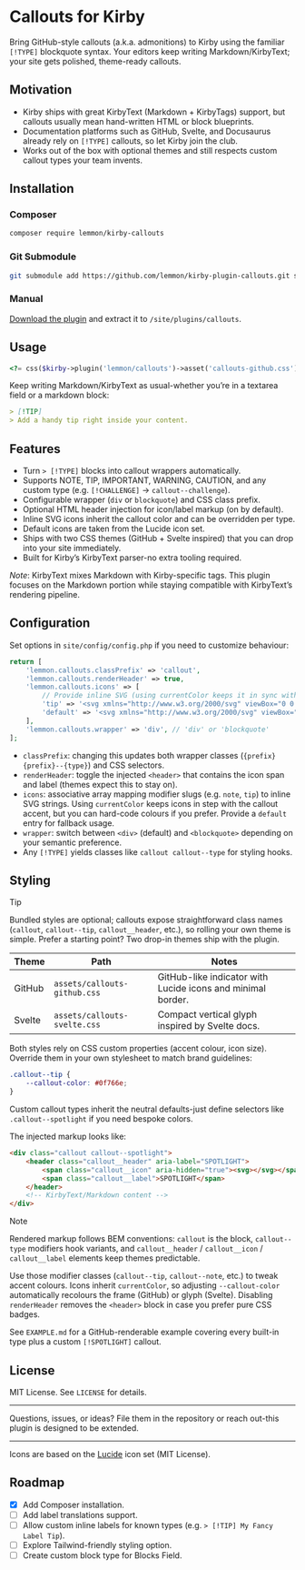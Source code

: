 # Callouts for Kirby

Bring GitHub-style callouts (a.k.a. admonitions) to Kirby using the familiar `[!TYPE]` blockquote syntax.
Your editors keep writing Markdown/KirbyText; your site gets polished, theme-ready callouts.

## Motivation
- Kirby ships with great KirbyText (Markdown + KirbyTags) support, but callouts usually mean hand-written HTML or block blueprints.
- Documentation platforms such as GitHub, Svelte, and Docusaurus already rely on `[!TYPE]` callouts, so let Kirby join the club.
- Works out of the box with optional themes and still respects custom callout types your team invents.

## Installation

### Composer
```bash
composer require lemmon/kirby-callouts
```

### Git Submodule
```bash
git submodule add https://github.com/lemmon/kirby-plugin-callouts.git site/plugins/callouts
```

### Manual
[Download the plugin](https://api.github.com/repos/lemmon/kirby-plugin-callouts/zipball) and extract it to `/site/plugins/callouts`.

## Usage
```php
<?= css($kirby->plugin('lemmon/callouts')->asset('callouts-github.css')->url()) ?>
```

Keep writing Markdown/KirbyText as usual-whether you’re in a textarea field or a markdown block:
```markdown
> [!TIP]
> Add a handy tip right inside your content.
```

## Features
- Turn `> [!TYPE]` blocks into callout wrappers automatically.
- Supports NOTE, TIP, IMPORTANT, WARNING, CAUTION, and any custom type (e.g. `[!CHALLENGE]` -> `callout--challenge`).
- Configurable wrapper (`div` or `blockquote`) and CSS class prefix.
- Optional HTML header injection for icon/label markup (on by default).
- Inline SVG icons inherit the callout color and can be overridden per type.
- Default icons are taken from the Lucide icon set.
- Ships with two CSS themes (GitHub + Svelte inspired) that you can drop into your site immediately.
- Built for Kirby’s KirbyText parser-no extra tooling required.

_Note_: KirbyText mixes Markdown with Kirby-specific tags. This plugin focuses on the Markdown portion while staying compatible with KirbyText’s rendering pipeline.

## Configuration
Set options in `site/config/config.php` if you need to customize behaviour:

```php
return [
    'lemmon.callouts.classPrefix' => 'callout',
    'lemmon.callouts.renderHeader' => true,
    'lemmon.callouts.icons' => [
        // Provide inline SVG (using currentColor keeps it in sync with theme accents)
        'tip' => '<svg xmlns="http://www.w3.org/2000/svg" viewBox="0 0 24 24" fill="none" stroke="currentColor" stroke-width="2" stroke-linecap="round" stroke-linejoin="round"><path d="M9 18h6"/><path d="M10 22h4"/><path d="M12 2c4.418 0 8 3.477 8 7.77 0 2.616-1.424 4.98-3.566 6.249-.662.393-1.062 1.112-1.062 1.885V18H8.628v-.096c0-.773-.4-1.492-1.062-1.885C5.424 14.75 4 12.386 4 9.77 4 5.477 7.582 2 12 2Z"/></svg>',
        'default' => '<svg xmlns="http://www.w3.org/2000/svg" viewBox="0 0 24 24" fill="none" stroke="currentColor" stroke-width="2" stroke-linecap="round" stroke-linejoin="round"><circle cx="12" cy="12" r="9"/><path d="M9.09 9a3 3 0 0 1 5.83 1c0 2-3 2.5-3 5"/><circle cx="12" cy="19" r="0.5"/></svg>',
    ],
    'lemmon.callouts.wrapper' => 'div', // 'div' or 'blockquote'
];
```

- `classPrefix`: changing this updates both wrapper classes (`{prefix} {prefix}--{type}`) and CSS selectors.
- `renderHeader`: toggle the injected `<header>` that contains the icon span and label (themes expect this to stay on).
- `icons`: associative array mapping modifier slugs (e.g. `note`, `tip`) to inline SVG strings. Using `currentColor` keeps icons in step with the callout accent, but you can hard-code colours if you prefer. Provide a `default` entry for fallback usage.
- `wrapper`: switch between `<div>` (default) and `<blockquote>` depending on your semantic preference.
- Any `[!TYPE]` yields classes like `callout callout--type` for styling hooks.

## Styling
> [!TIP]
> Bundled styles are optional; callouts expose straightforward class names (`callout`, `callout--tip`, `callout__header`, etc.), so rolling your own theme is simple. Prefer a starting point? Two drop-in themes ship with the plugin.

| Theme | Path | Notes |
| ----- | ---- | ----- |
| GitHub | `assets/callouts-github.css` | GitHub-like indicator with Lucide icons and minimal border. |
| Svelte | `assets/callouts-svelte.css` | Compact vertical glyph inspired by Svelte docs. |

Both styles rely on CSS custom properties (accent colour, icon size). Override them in your own stylesheet to match brand guidelines:

```css
.callout--tip {
    --callout-color: #0f766e;
}
```

Custom callout types inherit the neutral defaults-just define selectors like `.callout--spotlight` if you need bespoke colors.

The injected markup looks like:

```html
<div class="callout callout--spotlight">
    <header class="callout__header" aria-label="SPOTLIGHT">
        <span class="callout__icon" aria-hidden="true"><svg></svg></span>
        <span class="callout__label">SPOTLIGHT</span>
    </header>
    <!-- KirbyText/Markdown content -->
</div>
```

> [!NOTE]
> Rendered markup follows BEM conventions: `callout` is the block, `callout--type` modifiers hook variants, and `callout__header` / `callout__icon` / `callout__label` elements keep themes predictable.

Use those modifier classes (`callout--tip`, `callout--note`, etc.) to tweak accent colours. Icons inherit `currentColor`, so adjusting `--callout-color` automatically recolours the frame (GitHub) or glyph (Svelte). Disabling `renderHeader` removes the `<header>` block in case you prefer pure CSS badges.

See `EXAMPLE.md` for a GitHub-renderable example covering every built-in type plus a custom `[!SPOTLIGHT]` callout.

## License
MIT License. See `LICENSE` for details.

---

Questions, issues, or ideas? File them in the repository or reach out-this plugin is designed to be extended.

---

Icons are based on the [Lucide](https://lucide.dev) icon set (MIT License).

## Roadmap
- [x] Add Composer installation.
- [ ] Add label translations support.
- [ ] Allow custom inline labels for known types (e.g. `> [!TIP] My Fancy Label Tip`).
- [ ] Explore Tailwind-friendly styling option.
- [ ] Create custom block type for Blocks Field.
